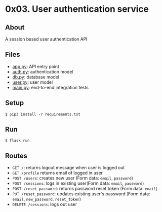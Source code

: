 # 0x03. User authentication service

## About
A session based user authentication API

## Files
- [app.py](app.py): API entry point 
- [auth.py](auth.py): authentication model
- [db.py](db.py): database model
- [user.py](user.py): user model
- [main.py](user.py): end-to-end integration tests
 
 ## Setup
 ```
 $ pip3 install -r requirements.txt
 ```
## Run
```
$ flask run
```

## Routes
- `GET /`: returns logout message when user is logged out
- `GET /profile` returns email of logged in user
- `POST /users`: creates new user (Form data: `email`, `password`)
- `POST /sessions`: logs in existing user(Form data: `email`, `password`)
- `POST /reset_password`: returns password reset token (Form data: `email`)
- `PUT /reset_password`: updates existing user's password (Form data: `email`, `new_password`, `reset_token`)
- `DELETE /sessions`: logs out user